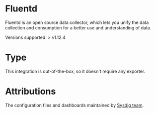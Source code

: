 # Fluentd
Fluentd is an open source data collector, which lets you unify the data collection and consumption for a better use and understanding of data.

Versions supported: > v1.12.4

# Type
This integration is out-of-the-box, so it doesn't require any exporter.


# Attributions
The configuration files and dashboards maintained by [Sysdig team](https://sysdig.com/).
